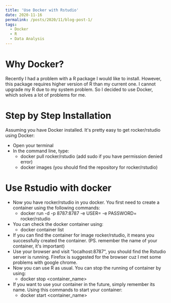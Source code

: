 ```yaml
---
title: 'Use Docker with Rstudio'
date: 2020-11-16
permalink: /posts/2020/11/blog-post-1/
tags:
  - Docker
  - R
  - Data Analysis
---
```


# Why Docker?
Recently I had a problem with a R package I would like to install. However, this package requires higher version of R than my current one. I cannot upgrade my R due to my system problem. So I decided to use Docker, which solves a lot of problems for me.

# Step by Step Installation
Assuming you have Docker installed. It's pretty easy to get rocker/rstudio using Docker:
  * Open your terminal
  * In the command line, type:
      * docker pull rocker/rstudio (add sudo if you have permission denied error)
      * docker images (you should find the repository for rocker/rstudio)

# Use Rstudio with docker
  * Now you have rocker/rstudio in you docker. You first need to create a container using the following commands:
    * docker run -d -p 8787:8787 -e USER=<username> -e PASSWORD=<password> rocker/rstudio
  * You can check the docker container using:
    * docker container list
  * If you can find the container for image rocker/rstudio, it means you successfully created the container. (PS. remember the name of your container, it's important)
  * Use your browser and visit "localhost:8787", you should find the Rstudio server is running. Firefox is suggested for the browser cuz I met some problems with google chrome.
  * Now you can use R as usual. You can stop the running of container by using:
    * docker stop <container_name>
  * If you want to use your container in the future, simply remember its name. Using this commands to start your container:
    * docker start <container_name> 



<!---

You can have many headings
======

Aren't headings cool?
------

--->